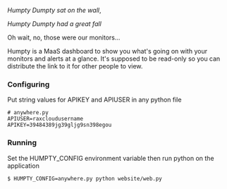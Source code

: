 _Humpty Dumpty sat on the wall_,

_Humpty Dumpty had a great fall_

Oh wait, no, those were our monitors... 

Humpty is a MaaS dashboard to show you what's going on with your monitors and alerts at a glance. 
It's supposed to be read-only so you can distribute the link to it for other people to view.

### Configuring

Put string values for APIKEY and APIUSER in any python file

    # anywhere.py
    APIUSER=raxcloudusername
    APIKEY=39484389jg39gljg9sn398egou
    
### Running

Set the HUMPTY_CONFIG environment variable then run python on the application

    $ HUMPTY_CONFIG=anywhere.py python website/web.py
